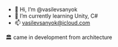 - 👋 Hi, I’m @vasilevsanyok
- 🌱 I’m currently learning Unity, C#
- 📫 vasilevsanyok@icloud.com

🏛 came in development from architecture

<!---
vasilevsanyok/vasilevsanyok is a ✨ special ✨ repository because its `README.md` (this file) appears on your GitHub profile.
You can click the Preview link to take a look at your changes.
--->
